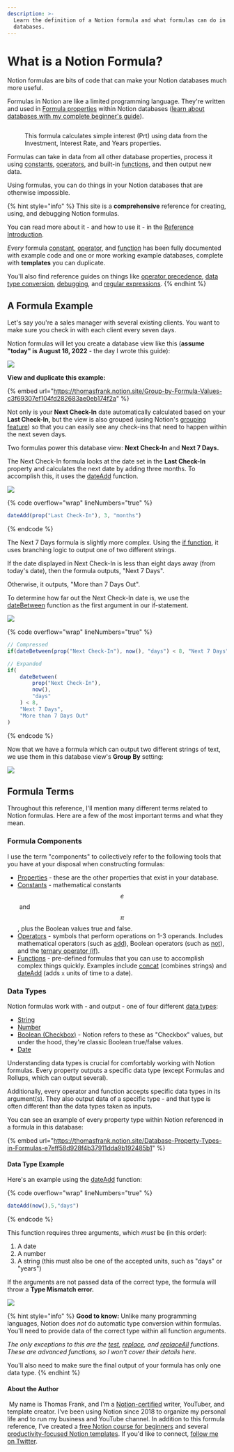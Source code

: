 ```yaml
---
description: >-
  Learn the definition of a Notion formula and what formulas can do in your
  databases.
---
```


# What is a Notion Formula?

Notion formulas are bits of code that can make your Notion databases much more useful.

Formulas in Notion are like a limited programming language. They're written and used in [Formula properties](create-a-formula-property.md) within Notion databases ([learn about databases with my complete beginner's guide](https://thomasjfrank.com/notion-databases-the-ultimate-beginners-guide/)).

<figure><img src=".gitbook/assets/First-Notion-Formula-Example.jpg" alt=""><figcaption><p>This formula calculates simple interest (<span class="math">Prt</span>) using data from the Investment, Interest Rate, and Years properties.</p></figcaption></figure>

Formulas can take in data from all other database properties, process it using [constants](formula-components/constants/), [operators](formula-components/operators/), and built-in [functions](formula-components/functions/), and then output new data.

Using formulas, you can do things in your Notion databases that are otherwise impossible.

{% hint style="info" %}
This site is a **comprehensive** reference for creating, using, and debugging Notion formulas.&#x20;

You can read more about it - and how to use it - in the [Reference Introduction](./).

_Every_ formula [constant](formula-components/constants/), [operator](formula-components/operators/), and [function](formula-components/functions/) has been fully documented with example code and one or more working example databases, complete with **templates** you can duplicate.

You'll also find reference guides on things like [operator precedence](reference/operator-precedence-and-associativity.md), [data type conversion](reference/converting-data-types.md), [debugging](reference/fixing-notion-formula-errors.md), and [regular expressions](reference/regular-expressions-in-notion-formulas.md).
{% endhint %}

## A Formula Example

Let's say you're a sales manager with several existing clients. You want to make sure you check in with each client every seven days.

Notion formulas will let you create a database view like this (**assume "today" is August 18, 2022** - the day I wrote this guide):

![](<.gitbook/assets/Client Dashboard - Notion Formulas Example.png>)

**View and duplicate this example:**

{% embed url="https://thomasfrank.notion.site/Group-by-Formula-Values-c3f69307ef104fd282683ae0eb174f2a" %}

Not only is your **Next Check-In** date automatically calculated based on your **Last Check-In,** but the view is also grouped (using Notion's [grouping feature](https://thomasjfrank.com/notion-databases-the-ultimate-beginners-guide/#grouping)) so that you can easily see any check-ins that need to happen within the next seven days.

Two formulas power this database view: **Next Check-In** and **Next  7 Days.**

The Next Check-In formula looks at the date set in the **Last Check-In** property and calculates the next date by adding three months. To accomplish this, it uses the [dateAdd](formula-components/functions/dateadd.md) function.

![](<.gitbook/assets/Next Check-In.png>)

{% code overflow="wrap" lineNumbers="true" %}
```javascript
dateAdd(prop("Last Check-In"), 3, "months")
```
{% endcode %}

The Next 7 Days formula is slightly more complex. Using the [if function](formula-components/operators/if.md), it uses branching logic to output one of two different strings.

If the date displayed in Next Check-In is less than eight days away (from today's date), then the formula outputs, "Next 7 Days".

Otherwise, it outputs, "More than 7 Days Out".

To determine how far out the Next Check-In date is, we use the [dateBetween](formula-components/functions/datebetween.md) function as the first argument in our if-statement.

![](<.gitbook/assets/Next 7 Days.png>)

{% code overflow="wrap" lineNumbers="true" %}
```javascript
// Compressed
if(dateBetween(prop("Next Check-In"), now(), "days") < 8, "Next 7 Days", "More than 7 Days Out")

// Expanded
if(
    dateBetween(
        prop("Next Check-In"), 
        now(), 
        "days"
    ) < 8, 
    "Next 7 Days", 
    "More than 7 Days Out"
)
```
{% endcode %}

Now that we have a formula which can output two different strings of text, we use them in this database view's **Group By** setting:

![](<.gitbook/assets/Grouping Settings.png>)

## Formula Terms

Throughout this reference, I'll mention many different terms related to Notion formulas. Here are a few of the most important terms and what they mean.

### Formula Components

I use the term "components" to collectively refer to the following tools that you have at your disposal when constructing formulas:

* [Properties](formulas-and-databases/reference-properties-in-formulas.md) - these are the other properties that exist in your database.
* [Constants](formula-components/constants/) - mathematical constants $$e$$​ and $$π$$​, plus the Boolean values true and false.
* [Operators](formula-components/operators/) - symbols that perform operations on 1-3 operands. Includes mathematical operators (such as [add](formula-components/operators/add.md)), Boolean operators (such as [not](formula-components/operators/not.md)), and the [ternary operator (if)](formula-components/operators/if.md).
* [Functions](formula-components/functions/) - pre-defined formulas that you can use to accomplish complex things quickly. Examples include [concat](formula-components/functions/concat.md) (combines strings) and [dateAdd](formula-components/functions/dateadd.md) (adds `x` units of time to a date).

### Data Types

Notion formulas work with - and output - one of four different [data types](formula-basics/data-types/):

* [String](formula-basics/data-types/string.md)
* [Number](formula-basics/data-types/number.md)
* [Boolean (Checkbox)](formula-basics/data-types/boolean-checkbox.md) - Notion refers to these as "Checkbox" values, but under the hood, they're classic Boolean true/false values.
* [Date](formula-basics/data-types/date-data-type.md)

Understanding data types is crucial for comfortably working with Notion formulas. Every property outputs a specific data type (except Formulas and Rollups, which can output several).

Additionally, every operator and function accepts specific data types in its argument(s). They also output data of a specific type - and that type is often different than the data types taken as inputs.

You can see an example of every property type within Notion referenced in a formula in this database:

{% embed url="https://thomasfrank.notion.site/Database-Property-Types-in-Formulas-e7eff58d928f4b37911dda9b192485b1" %}

#### **Data Type Example**

Here's an example using the [dateAdd](formula-components/functions/dateadd.md) function:

{% code overflow="wrap" lineNumbers="true" %}
```javascript
dateAdd(now(),5,"days")
```
{% endcode %}

This function requires three arguments, which _must_ be (in this order):

1. A date
2. A number
3. A string (this must also be one of the accepted units, such as "days" or "years")

If the arguments are not passed data of the correct type, the formula will throw a **Type Mismatch error.**

![](<.gitbook/assets/Type Mismatch Error.png>)

{% hint style="info" %}
**Good to know:** Unlike many programming languages, Notion does _not_ do automatic type conversion within formulas. You'll need to provide data of the correct type within all function arguments.

_The only exceptions to this are the_ [_test_](formula-components/functions/test.md)_,_ [_replace_](formula-components/functions/replace.md)_, and_ [_replaceAll_](formula-components/functions/replaceall.md) _functions. These are advanced functions, so I won't cover their details here._

You'll also need to make sure the final output of your formula has only one data type.
{% endhint %}

#### About the Author

<img src=".gitbook/assets/Notion Fundamentals with Thomas Frank - Avatar 2021 compressed (1).png" alt="" data-size="line"> My name is Thomas Frank, and I'm a [Notion-certified](https://www.credly.com/badges/95fae13a-17bf-4b4a-a3d2-d58c8a3e6a2a/public\_url) writer, YouTuber, and template creator. I've been using Notion since 2018 to organize my personal life and to run my business and YouTube channel. In addition to this formula reference, I've created a [free Notion course for beginners](https://thomasjfrank.com/fundamentals/) and several [productivity-focused Notion templates](https://thomasjfrank.com/templates/). If you'd like to connect, [follow me on Twitter](https://twitter.com/TomFrankly).
